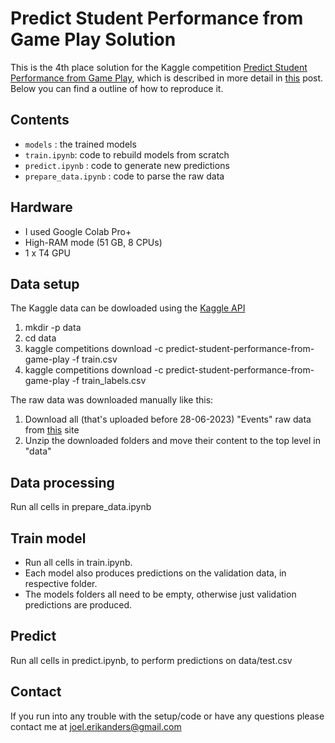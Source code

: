 # Predict Student Performance from Game Play Solution
This is the 4th place solution for the Kaggle competition [Predict Student Performance from Game Play](https://www.kaggle.com/competitions/predict-student-performance-from-game-play), which is described in more detail in [this](https://www.kaggle.com/competitions/predict-student-performance-from-game-play/discussion/420349) post. Below you can find a outline of how to reproduce it.

## Contents
- `models` : the trained models
- `train.ipynb`:  code to rebuild models from scratch
- `predict.ipynb` : code to generate new predictions
- `prepare_data.ipynb` : code to parse the raw data

## Hardware
- I used Google Colab Pro+
- High-RAM mode (51 GB, 8 CPUs)
- 1 x T4 GPU

## Data setup
The Kaggle data can be dowloaded using the [Kaggle API](https://github.com/Kaggle/kaggle-api)
1. mkdir -p data
2. cd data
3. kaggle competitions download -c predict-student-performance-from-game-play -f train.csv
4. kaggle competitions download -c predict-student-performance-from-game-play -f train_labels.csv

The raw data was downloaded manually like this:
1. Download all (that's uploaded before 28-06-2023) "Events" raw data from [this](https://fielddaylab.wisc.edu/opengamedata/) site
2. Unzip the downloaded folders and move their content to the top level in "data"

## Data processing
Run all cells in prepare_data.ipynb

## Train model
- Run all cells in train.ipynb.
- Each model also produces predictions on the validation data, in respective folder.
- The models folders all need to be empty, otherwise just validation predictions are produced.

## Predict
Run all cells in predict.ipynb, to perform predictions on data/test.csv 

## Contact
If you run into any trouble with the setup/code or have any questions please contact me at joel.erikanders@gmail.com
